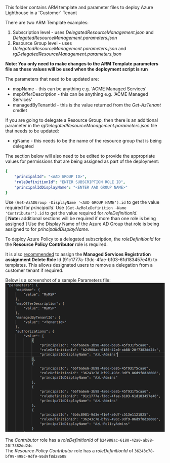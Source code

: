 This folder contains ARM template and parameter files to deploy Azure Lighthouse in a 'Customer' Tenant
  
There are two ARM Template examples:
  
1. Subscription level  - uses _DelegatedResourceManagement.json_ and _DelegatedResourceManagement.parameters.json_
2. Resource Group level - uses _DelegatedResourceManagement.parameters.json_ and _rgDelegatedResourceManagement.parameters.json_

**Note: You only need to make changes to the ARM Template parameters file as these values will be used when the deployment script is run** 
    
The parameters that need to be updated are: 

* mspName - this can be anything e.g. 'ACME Managed Services'
* mspOfferDescription - this can be anything e.g. 'ACME Managed Services'
* managedByTenantId - this is the value returned from the _Get-AzTenant_ cmdlet
  
If you are going to delegate a Resource Group, then there is an additional parameter in the _rgDelegatedResourceManagement.parameters.json_ file that needs to be updated: 
  
* rgName - this needs to be the name of the resource group that is being delegated 
  
The section below will also need to be edited to provide the appropriate values for permissions that are being assigned as part of the deployment:

```yaml  
{
    "principalId": "<AAD GROUP ID>",
    "roleDefinitionId": "ENTER SUBSCRIPTION ROLE ID",
    "principalIdDisplayName": "<ENTER AAD GROUP NAME>"
}
```
Use `(Get-AzADGroup -DisplayName '<AAD GROUP NAME').id` to get the value required for _principalId_. 
Use `(Get-AzRoleDefinition -Name 'Contributor').id` to get the value required for _roleDefinitionId_.  
  [ **Note:** additional sections will be required if more than one role is being assigned ] 
  Use the Display Name of the Azure AD Group that role is being assigned to for _principalIdDisplayName_. 
  
To deploy Azure Policy to a delegated subscription, the _roleDefinitionId_ for the **Resource Policy Contributor** role is required.
  
It is also [recommended](https://docs.microsoft.com/en-us/azure/lighthouse/how-to/onboard-customer) to assign the **Managed Services Registration assignment Delete Role** Id (91c1777a-f3dc-4fae-b103-61d183457e46) to templates. This allows designated users to remove a delegation from a customer tenant if required. 
  
Below is a screenshot of a sample Parameters file: 
![ARM Template Parameters File](https://github.com/paulfcollins/public-azure/blob/master/Azure-Lighthouse/images/exampleARMtemplateParams.png) 
 
The _Contributor_ role has a _roleDefinitionId_ of `b24988ac-6180-42a0-ab88-20f7382dd24c`  
  The _Resource Policy Contributor_ role has a _roleDefinitionId_ of `36243c78-bf99-498c-9df9-86d9f8d28608` 
  

  
